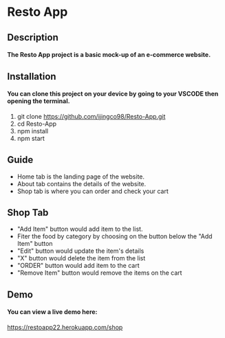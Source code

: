 # Resto App

## Description

#### The Resto App project is a basic mock-up of an e-commerce website.

## Installation

#### You can clone this project on your device by going to your VSCODE then opening the terminal.

1. git clone https://github.com/ijingco98/Resto-App.git
2. cd Resto-App
3. npm install
4. npm start

## Guide

- Home tab is the landing page of the website.
- About tab contains the details of the website.
- Shop tab is where you can order and check your cart

## Shop Tab

- "Add Item" button would add item to the list.
- Fiter the food by category by choosing on the button below the "Add Item" button
- "Edit" button would update the item's details
- "X" button would delete the item from the list
- "ORDER" button would add item to the cart
- "Remove Item" button would remove the items on the cart

## Demo

#### You can view a live demo here:

https://restoapp22.herokuapp.com/shop
